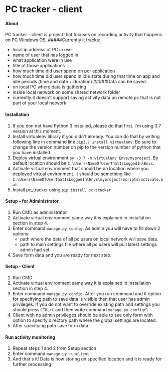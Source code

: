 # PC tracker - client
#### About
PC tracker - client is project that focuses on recording activity that happens on PC Windows OS.
#####Currently it tracks:
- local ip address of PC in use
- name of user that has logged in
- what application were in use
- title of those applications
- how much time did user spend on per application
- how much time did user spend in idle state during that time on app and idle periods (time and date + duration)
#####Data can be saved:
- on local PC where data is gathering
- inside local network on some shared network folder
- currently it doesn't support saving activity data on remote pc that is not part of your local network
#### Installation
1. If you don not have Python 3 installed, please do that first. I'm using 3.7 version at this moment.
2. Install virtualenv library if you didn't already. You can do that by writing following line in command line ```pip3.7 install virtualenv```. Be sure to change the version number on pip to the version number of python that you have installed.
3. Deploy virtual environment ```py -3.7 -m virtualenv Envs/myproject```. By default location should be ```C:\Users\NameOfUserThatIsLoggedIn\Envs```.
4. Activate virtual environment that should be on location where you deployed virtual environment. it should be something like ```C:\Users\NameOfUserThatIsLoggedIn\Envs\myproject\Scripts\activate.bat```.
5. Install pc_tracker using ```pip install pc-tracker```
#### Setup - for Administrator 
1. Run CMD as administrator
2. Activate virtual environment same way it is explained in Installation section in step 4.
3. Enter command ```manage.py config```. As admin you will have to fill down 2 options:
    - path where the data of all pc users on local network will save data. 
    - path to main settings file where all pc users will pull latest settings admin had set
4. Save form data and you are ready for next step.
#### Setup - Client
1. Run CMD
2. Activate virtual environment same way it is explained in Installation section in step 4.
3. Enter command ```manage.py config```. After you run command and if option for specifying path to save data is visible then that user has admin privileges. 
    If you do not want to override existing path and settings you should press ```CTRL+C``` and then write command ```manage.py configcl```
4. Client with no admin privileges should be able to see only form with option to specify directory path where the global settings are located.
5. After specifying path save form data.
#### Run activity monitoring
1. Repeat steps 1 and 2 from Setup section
2. Enter command ```manage.py runclient```
3. And that's it! Data is now storing on specified location and it is ready for further processing

    